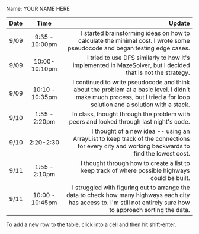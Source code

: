Name: YOUR NAME HERE

| Date |      Time       |                                                                                                                                                                 Update |
|:-----|:---------------:|-----------------------------------------------------------------------------------------------------------------------------------------------------------------------:|
| 9/09 | 9:35 - 10:00pm  |                                              I started brainstorming ideas on how to calculate the minimal cost. I wrote some pseudocode and began testing edge cases. |
| 9/09 |  10:00-10:10pm  |                                                            I tried to use DFS similarly to how it's implemented in MazeSolver, but I decided that is not the strategy. |
| 9/09 | 10:10 - 10:35pm | I continued to write pseudocode and think about the problem at a basic level. I didn't make much process, but I tried a for loop solution and a solution with a stack. |
| 9/10 |  1:55 - 2:20pm  |                                                                                 In class, thought through the problem with peers and looked through last night's code. |
| 9/10 |    2:20-2:30    |                           I thought of a new idea -- using an ArrayList to keep track of the connections for every city and working backwards to find the lowest cost. |
| 9/11 |  1:55 - 2:10pm  |                                                                        I thought through how to create a list to keep track of where possible highways could be built. |
| 9/11 | 10:00 - 10:45pm |    I struggled with figuring out to arrange the data to check how many highways each city has access to. I'm still not entirely sure how to approach sorting the data. |


To add a new row to the table, click into a cell and then hit shift-enter.